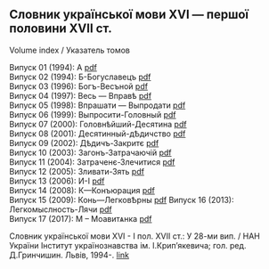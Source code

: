 ## Словник української мови XVI — першої половини XVII ст.

Volume index / Указатель томов  


Випуск 01 (1994): А <a href="https://chtyvo.org.ua/authors/Slovnyk_ukrainskoi_movy_XVI_-_pershoi_polovyn/Vypusk_01_A.djvu">pdf</a>  
Випуск 02 (1994): Б-Богуславецъ <a href="https://chtyvo.org.ua/authors/Slovnyk_ukrainskoi_movy_XVI_-_pershoi_polovyn/Vypusk_02_B-Bohuslavets.djvu">pdf</a>  
Випуск 03 (1996): Богъ-Весъной <a href="https://chtyvo.org.ua/authors/Slovnyk_ukrainskoi_movy_XVI_-_pershoi_polovyn/Vypusk_03_Boh-Vesnoi.pdf">pdf</a>  
Випуск 04 (1997): Весь — Вправѣ <a href="https://chtyvo.org.ua/authors/Slovnyk_ukrainskoi_movy_XVI_-_pershoi_polovyn/Vypusk_04_Ves__Vprav.pdf">pdf</a>  
Випуск 05 (1998): Впрашати — Выпродати <a href="https://chtyvo.org.ua/authors/Slovnyk_ukrainskoi_movy_XVI_-_pershoi_polovyn/Vypusk_05_Vprashaty__Vprodaty.pdf">pdf</a>  
Випуск 06 (1999): Выпросити-Головный <a href="https://chtyvo.org.ua/authors/Slovnyk_ukrainskoi_movy_XVI_-_pershoi_polovyn/Vypusk_06_Vprosyty-Holovni.pdf">pdf</a>  
Випуск 07 (2000): Головнѣйший-Десятина <a href="https://chtyvo.org.ua/authors/Slovnyk_ukrainskoi_movy_XVI_-_pershoi_polovyn/Vypusk_07_Holovnishyi-Desiatyna.pdf">pdf</a>  
Випуск 08 (2001): Десятинный-дѢдичство <a href="https://chtyvo.org.ua/authors/Slovnyk_ukrainskoi_movy_XVI_-_pershoi_polovyn/Vypusk_08_Desiatynni-ddychstvo.pdf">pdf</a>  
Випуск 09 (2002): Дѣдичъ-Закритє <a href="https://chtyvo.org.ua/authors/Slovnyk_ukrainskoi_movy_XVI_-_pershoi_polovyn/Vypusk_09_Ddych-Zakrytie.pdf">pdf</a>  
Випуск 10 (2003): Загонъ-Затрачаючій <a href="https://chtyvo.org.ua/authors/Slovnyk_ukrainskoi_movy_XVI_-_pershoi_polovyn/Vypusk_10_Zahon-Zatrachaiuchii.pdf">pdf</a>  
Випуск 11 (2004): Затраченє-Злечитися <a href="https://chtyvo.org.ua/authors/Slovnyk_ukrainskoi_movy_XVI_-_pershoi_polovyn/Vypusk_11_Zatrachenie-Zlechytysia.pdf">pdf</a>  
Випуск 12 (2005): Зливати-Зять <a href="https://chtyvo.org.ua/authors/Slovnyk_ukrainskoi_movy_XVI_-_pershoi_polovyn/Vypusk_12_Zlyvaty-Ziat.pdf">pdf</a>  
Випуск 13 (2006): И-І <a href="https://chtyvo.org.ua/authors/Slovnyk_ukrainskoi_movy_XVI_-_pershoi_polovyn/Vypusk_13_Y-I.pdf">pdf</a>  
Випуск 14 (2008): К—Конъюрация <a href="https://chtyvo.org.ua/authors/Slovnyk_ukrainskoi_movy_XVI_-_pershoi_polovyn/Vypusk_14_KKoniuratsyia.pdf">pdf</a>  
Випуск 15 (2009): Конь—ЛегковѢрны <a href="https://ia801403.us.archive.org/18/items/sum-28-15/SUM-28_15.pdf">pdf</a>
Випуск 16 (2013): Легкомыслность-Лячи <a href="https://chtyvo.org.ua/authors/Slovnyk_ukrainskoi_movy_XVI_-_pershoi_polovyn/Vypusk_16_Lehkomslnost-Liachy.pdf">pdf</a>  
Випуск 17 (2017): М – Моавитѧнка <a href="">pdf</a>  


Словник української мови XVI - I пол. XVII ст.: У 28-ми вип. / НАН України Інститут українознавства ім. І.Крип’якевича; гол. ред. Д.Гринчишин. Львів, 1994-.
<a href="http://www.inst-ukr.lviv.ua/uk/publications/materials/slovnyk/">link</a>

